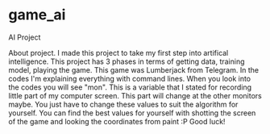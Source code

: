# game_ai
AI Project

About project.
I made this project to take my first step into artifical intelligence. This project has 3 phases in terms of getting data, training model, playing the game. This game was Lumberjack from Telegram. In the codes I'm explaining everything with command lines. When you look into the codes you will see "mon". This is a variable that I stated for recording little part of my computer screen. This part will change at the other monitors maybe. You just have to change these values to suit the algorithm for yourself. You can find the best values for yourself with shotting the screen of the game and looking the coordinates from paint :P Good luck!
